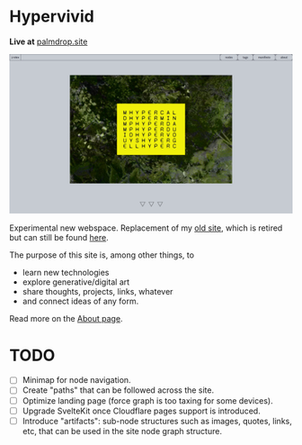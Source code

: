 # Hypervivid
**Live at** [palmdrop.site](https://palmdrop.site)

![Hypervivid - main page](/.github/images/main-page.png)

Experimental new webspace. Replacement of my [old site](https://github.com/palmdrop/webspace/edit/main/README.md), which is retired but can still be found [here](https://webspace.pages.dev/).

The purpose of this site is, among other things, to
* learn new technologies
* explore generative/digital art 
* share thoughts, projects, links, whatever
* and connect ideas of any form.

Read more on the [About page](https://palmdrop.site/nodes/about).

# TODO
- [ ] Minimap for node navigation.
- [ ] Create "paths" that can be followed across the site.
- [ ] Optimize landing page (force graph is too taxing for some devices).
- [ ] Upgrade SvelteKit once Cloudflare pages support is introduced.
- [ ] Introduce "artifacts": sub-node structures such as images, quotes, links, etc, that can be used in the site node graph structure.